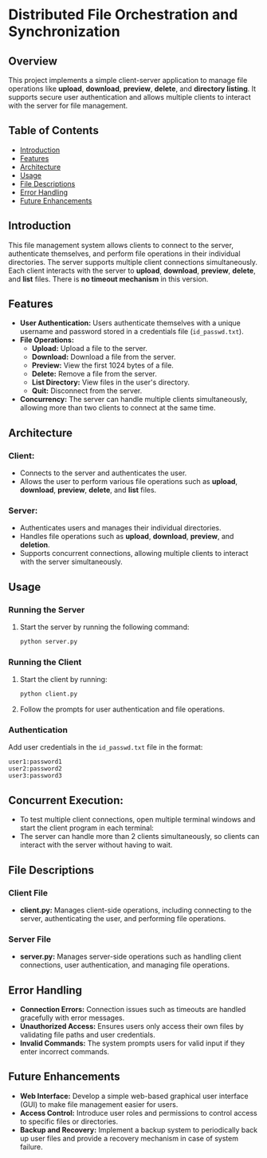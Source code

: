 # Distributed File Orchestration and Synchronization

## Overview
This project implements a simple client-server application to manage file operations like **upload**, **download**, **preview**, **delete**, and **directory listing**. It supports secure user authentication and allows multiple clients to interact with the server for file management.

## Table of Contents
- [Introduction](#introduction)
- [Features](#features)
- [Architecture](#architecture)
- [Usage](#usage)
- [File Descriptions](#file-descriptions)
- [Error Handling](#error-handling)
- [Future Enhancements](#future-enhancements)

## Introduction
This file management system allows clients to connect to the server, authenticate themselves, and perform file operations in their individual directories. The server supports multiple client connections simultaneously. Each client interacts with the server to **upload**, **download**, **preview**, **delete**, and **list** files. There is **no timeout mechanism** in this version.

## Features
- **User Authentication:** Users authenticate themselves with a unique username and password stored in a credentials file (`id_passwd.txt`).
- **File Operations:**
  - **Upload:** Upload a file to the server.
  - **Download:** Download a file from the server.
  - **Preview:** View the first 1024 bytes of a file.
  - **Delete:** Remove a file from the server.
  - **List Directory:** View files in the user's directory.
  - **Quit:** Disconnect from the server.
- **Concurrency:** The server can handle multiple clients simultaneously, allowing more than two clients to connect at the same time.

## Architecture
### Client:
- Connects to the server and authenticates the user.
- Allows the user to perform various file operations such as **upload**, **download**, **preview**, **delete**, and **list** files.

### Server:
- Authenticates users and manages their individual directories.
- Handles file operations such as **upload**, **download**, **preview**, and **deletion**.
- Supports concurrent connections, allowing multiple clients to interact with the server simultaneously.

## Usage
### Running the Server
1. Start the server by running the following command:
   ```bash
   python server.py

### Running the Client
1. Start the client by running:
   ```bash
   python client.py

2. Follow the prompts for user authentication and file operations.

### **Authentication**
Add user credentials in the `id_passwd.txt` file in the format:
```plaintext
user1:password1
user2:password2
user3:password3
```

## **Concurrent Execution**:  
- To test multiple client connections, open multiple terminal windows and start the client program in each terminal:
- The server can handle more than 2 clients simultaneously, so clients can interact with the server without having to wait.

## **File Descriptions**
### **Client File**
- **client.py:** Manages client-side operations, including connecting to the server, authenticating the user, and performing file operations.

### **Server File**
- **server.py:** Manages server-side operations such as handling client connections, user authentication, and managing file operations.

## **Error Handling**
- **Connection Errors:** Connection issues such as timeouts are handled gracefully with error messages.
- **Unauthorized Access:** Ensures users only access their own files by validating file paths and user credentials.
- **Invalid Commands:** The system prompts users for valid input if they enter incorrect commands.

## **Future Enhancements**
- **Web Interface:** Develop a simple web-based graphical user interface (GUI) to make file management easier for users.
- **Access Control:** Introduce user roles and permissions to control access to specific files or directories.
- **Backup and Recovery:** Implement a backup system to periodically back up user files and provide a recovery mechanism in case of system failure.






